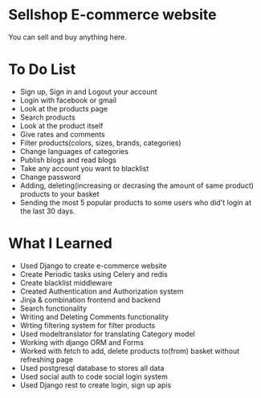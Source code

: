# Sellshop E-commerce website
You can sell and buy anything here.

# To Do List
* Sign up, Sign in and Logout your account
* Login with facebook or gmail
* Look at the products page
* Search products
* Look at the product itself
* Give rates and comments
* Filter products(colors, sizes, brands, categories)
* Change languages of categories
* Publish blogs and read blogs
* Take any account you want to blacklist
* Change password
* Adding, deleting(increasing or decrasing the amount of same product) products to your basket
* Sending the most 5 popular products to some users who did't login at the last 30 days.

# What I Learned

* Used Django to create e-commerce website
* Create Periodic tasks using Celery and redis
* Create blacklist middleware
* Created Authentication and Authorization system
* Jinja & combination frontend and backend
* Search functionality
* Writing and Deleting Comments functionality
* Wrting filtering system for filter products
* Used modeltranslator for translating Category model
* Working with django ORM and Forms
* Worked with fetch to add, delete products to(from) basket without refreshing page
* Used postgresql database to stores all data
* Used social auth to code social login system
* Used Django rest to create login, sign up apis
